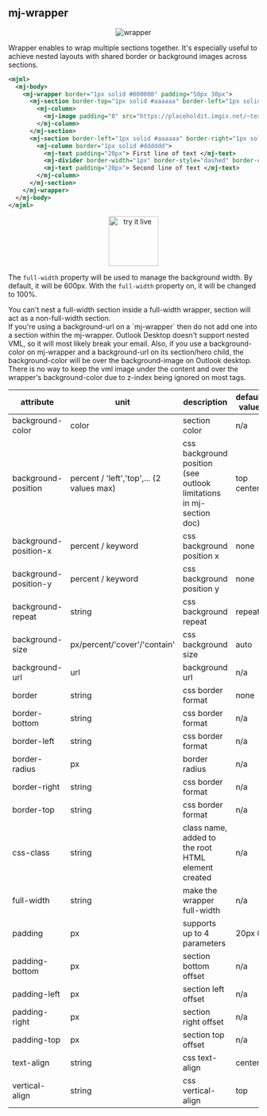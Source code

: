 ## mj-wrapper

<p align="center">
  <img src="https://i.imgur.com/6YKq83B.png" alt="wrapper" />
</p>

Wrapper enables to wrap multiple sections together. It's especially useful to achieve nested layouts with shared border or background images across sections.

```xml
<mjml>
  <mj-body>
    <mj-wrapper border="1px solid #000000" padding="50px 30px">
      <mj-section border-top="1px solid #aaaaaa" border-left="1px solid #aaaaaa" border-right="1px solid #aaaaaa" padding="20px">
        <mj-column>
          <mj-image padding="0" src="https://placeholdit.imgix.net/~text?&w=350&h=150" />
        </mj-column>
      </mj-section>
      <mj-section border-left="1px solid #aaaaaa" border-right="1px solid #aaaaaa" padding="20px" border-bottom="1px solid #aaaaaa">
        <mj-column border="1px solid #dddddd">
          <mj-text padding="20px"> First line of text </mj-text>
          <mj-divider border-width="1px" border-style="dashed" border-color="lightgrey" padding="0 20px" />
          <mj-text padding="20px"> Second line of text </mj-text>
        </mj-column>
      </mj-section>
    </mj-wrapper>
  </mj-body>
</mjml>
```

<p align="center">
  <a href="https://mjml.io/try-it-live/components/wrapper">
    <img width="100px" src="https://mjml.io/assets/img/svg/TRYITLIVE.svg" alt="try it live" />
  </a>
</p>

The `full-width` property will be used to manage the background width.
By default, it will be 600px. With the `full-width` property on, it will be
changed to 100%.

<aside class="notice">
  You can't nest a full-width section inside a full-width wrapper, section will act as a non-full-width section.
</aside>

<aside class="notice">
  If you're using a background-url on a `mj-wrapper` then do not add one into a section within the mj-wrapper. Outlook Desktop doesn't support nested VML, so it will most likely break your email.
  Also, if you use a background-color on mj-wrapper and a background-url on its section/hero child, the background-color will be over the background-image on Outlook desktop. There is no way to keep the vml image under the content and over the wrapper's background-color due to z-index being ignored on most tags.
</aside>


attribute           | unit        | description                    | default value
--------------------|-------------|--------------------------------|---------------
background-color    | color       | section color                  | n/a
background-position   | percent / 'left','top',... (2 values max) | css background position (see outlook limitations in mj-section doc)        | top center
background-position-x | percent / keyword   | css background position x      | none
background-position-y | percent / keyword   | css background position y      | none
background-repeat     | string      | css background repeat          | repeat
background-size       | px/percent/'cover'/'contain'     | css background size    | auto
background-url      | url         | background url                 | n/a
border              | string      | css border format              | none
border-bottom       | string      | css border format              | n/a
border-left         | string      | css border format              | n/a
border-radius       | px          | border radius                  | n/a
border-right        | string      | css border format              | n/a
border-top          | string      | css border format              | n/a
css-class           | string      | class name, added to the root HTML element created | n/a
full-width          | string      | make the wrapper full-width    | n/a
padding             | px          | supports up to 4 parameters    | 20px 0
padding-bottom      | px          | section bottom offset          | n/a
padding-left        | px          | section left offset            | n/a
padding-right       | px          | section right offset           | n/a
padding-top         | px          | section top offset             | n/a
text-align          | string      | css text-align                 | center
vertical-align      | string      | css vertical-align             | top
